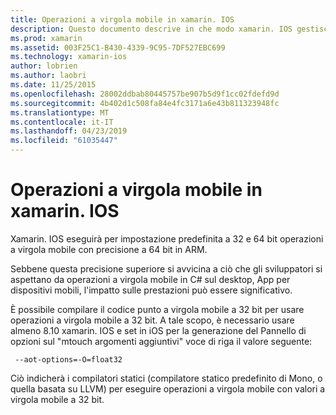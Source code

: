 ```yaml
---
title: Operazioni a virgola mobile in xamarin. IOS
description: Questo documento descrive in che modo xamarin. IOS gestisce 32 bit e a 64 bit di precisione operazioni a virgola mobile e illustra associato impatto sulle prestazioni.
ms.prod: xamarin
ms.assetid: 003F25C1-B430-4339-9C95-7DF527EBC699
ms.technology: xamarin-ios
author: lobrien
ms.author: laobri
ms.date: 11/25/2015
ms.openlocfilehash: 28002ddbab80445757be907b5d9f1cc02fdefd9d
ms.sourcegitcommit: 4b402d1c508fa84e4fc3171a6e43b811323948fc
ms.translationtype: MT
ms.contentlocale: it-IT
ms.lasthandoff: 04/23/2019
ms.locfileid: "61035447"
---
```

# <a name="floating-point-operations-in-xamarinios"></a>Operazioni a virgola mobile in xamarin. IOS

Xamarin. IOS eseguirà per impostazione predefinita a 32 e 64 bit operazioni a virgola mobile con precisione a 64 bit in ARM.  

Sebbene questa precisione superiore si avvicina a ciò che gli sviluppatori si aspettano da operazioni a virgola mobile in C# sul desktop, App per dispositivi mobili, l'impatto sulle prestazioni può essere significativo.

È possibile compilare il codice punto a virgola mobile a 32 bit per usare operazioni a virgola mobile a 32 bit.  A tale scopo, è necessario usare almeno 8.10 xamarin. IOS e set in iOS per la generazione del Pannello di opzioni sul "mtouch argomenti aggiuntivi" voce di riga il valore seguente:

     --aot-options=-O=float32

Ciò indicherà i compilatori statici (compilatore statico predefinito di Mono, o quella basata su LLVM) per eseguire operazioni a virgola mobile con valori a virgola mobile a 32 bit.
